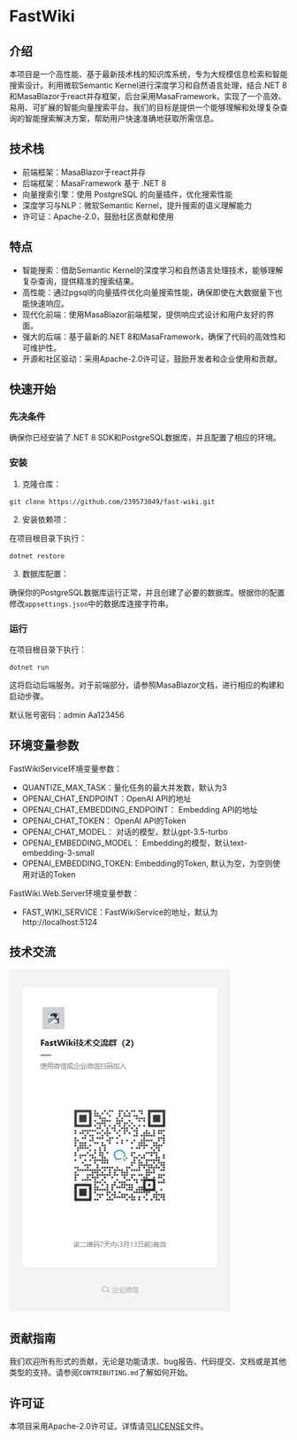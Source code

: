 # FastWiki
## 介绍

本项目是一个高性能、基于最新技术栈的知识库系统，专为大规模信息检索和智能搜索设计。利用微软Semantic Kernel进行深度学习和自然语言处理，结合.NET 8和MasaBlazor于react并存框架，后台采用MasaFramework，实现了一个高效、易用、可扩展的智能向量搜索平台。我们的目标是提供一个能够理解和处理复杂查询的智能搜索解决方案，帮助用户快速准确地获取所需信息。

## 技术栈

- 前端框架：MasaBlazor于react并存
- 后端框架：MasaFramework 基于 .NET 8
- 向量搜索引擎：使用 PostgreSQL 的向量插件，优化搜索性能
- 深度学习与NLP：微软Semantic Kernel，提升搜索的语义理解能力
- 许可证：Apache-2.0，鼓励社区贡献和使用

## 特点

- 智能搜索：借助Semantic Kernel的深度学习和自然语言处理技术，能够理解复杂查询，提供精准的搜索结果。
- 高性能：通过pgsql的向量插件优化向量搜索性能，确保即使在大数据量下也能快速响应。
- 现代化前端：使用MasaBlazor前端框架，提供响应式设计和用户友好的界面。
- 强大的后端：基于最新的.NET 8和MasaFramework，确保了代码的高效性和可维护性。
- 开源和社区驱动：采用Apache-2.0许可证，鼓励开发者和企业使用和贡献。

## 快速开始

### 先决条件

确保你已经安装了.NET 8 SDK和PostgreSQL数据库，并且配置了相应的环境。

### 安装

1. 克隆仓库：

```
git clone https://github.com/239573049/fast-wiki.git
```

2. 安装依赖项：

在项目根目录下执行：

```
dotnet restore
```

3. 数据库配置：

确保你的PostgreSQL数据库运行正常，并且创建了必要的数据库。根据你的配置修改`appsettings.json`中的数据库连接字符串。

### 运行

在项目根目录下执行：

```
dotnet run
```

这将启动后端服务。对于前端部分，请参照MasaBlazor文档，进行相应的构建和启动步骤。

默认账号密码：admin Aa123456

## 环境变量参数

FastWikiService环境变量参数：
- QUANTIZE_MAX_TASK：量化任务的最大并发数，默认为3
- OPENAI_CHAT_ENDPOINT：OpenAI API的地址
- OPENAI_CHAT_EMBEDDING_ENDPOINT： Embedding API的地址
- OPENAI_CHAT_TOKEN： OpenAI API的Token
- OPENAI_CHAT_MODEL： 对话的模型，默认gpt-3.5-turbo
- OPENAI_EMBEDDING_MODEL： Embedding的模型，默认text-embedding-3-small
- OPENAI_EMBEDDING_TOKEN: Embedding的Token, 默认为空，为空则使用对话的Token

FastWiki.Web.Server环境变量参数：
- FAST_WIKI_SERVICE：FastWikiService的地址，默认为http://localhost:5124

## 技术交流
![输入图片说明](img/wechat.png)

## 贡献指南

我们欢迎所有形式的贡献，无论是功能请求、bug报告、代码提交、文档或是其他类型的支持。请参阅`CONTRIBUTING.md`了解如何开始。

## 许可证

本项目采用Apache-2.0许可证。详情请见[LICENSE](LICENSE)文件。
